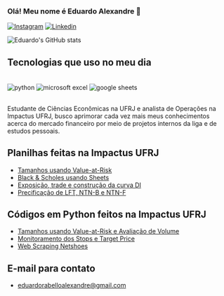 ### Olá! Meu nome é Eduardo Alexandre 👋

[![Instagram](https://img.shields.io/badge/Instagram-E4405F?style=for-the-badge&logo=instagram&logoColor=white)](https://www.instagram.com/_eduardo.alexandre_/)
[![Linkedin](https://img.shields.io/badge/LinkedIn-0077B5?style=for-the-badge&logo=linkedin&logoColor=white)](https://www.linkedin.com/in/eduardo-alexandre-92017b256/)

![Eduardo's GitHub stats](https://github-readme-stats.vercel.app/api?username=eduardo-rfa&show_icons=true&theme=dracula)

## Tecnologias que uso no meu dia

<div style="display: inline_block"><br/>
  <img align="center" alt="python" src="https://img.shields.io/badge/Python-3776AB?style=for-the-badge&logo=python&logoColor=white" />
  <img align="center" alt="microsoft excel" src="https://img.shields.io/badge/Microsoft_Excel-217346?style=for-the-badge&logo=microsoft-excel&logoColor=white" />
  <img align="center" alt="google sheets" src="https://img.shields.io/badge/Google%20Sheets-34A853?style=for-the-badge&logo=google-sheets&logoColor=white" />
</div><br/>

Estudante de Ciências Econômicas na UFRJ e analista de Operações na Impactus UFRJ, busco aprimorar cada vez mais meus conhecimentos acerca do mercado financeiro por meio de projetos internos da liga e de estudos pessoais.

## Planilhas feitas na Impactus UFRJ
- [Tamanhos usando Value-at-Risk](https://docs.google.com/spreadsheets/d/1w0PZqjivX6-cuccXaqkwMfS8R0vpggIKPcbQU8BsW1o/edit?usp=sharing)
- [Black & Scholes usando Sheets](https://docs.google.com/spreadsheets/d/1_45rV_x2REXRayS7MVQ_j_Bz29k3ouONi0oeiATOJy4/edit?usp=sharing)
- [Exposição, trade e construção da curva DI](https://docs.google.com/spreadsheets/d/1C3kOhTK0HFinVoogAO2xuLa_7nPJeP4H1UzGv__Vo-8/edit?usp=sharing)
- [Precificação de LFT, NTN-B e NTN-F](https://docs.google.com/spreadsheets/d/14sCqEKYlEKQOLUqk0u-S4_VIGPfVnOpD/edit?usp=sharing&ouid=104193380774637208810&rtpof=true&sd=true)

## Códigos em Python feitos na Impactus UFRJ
- [Tamanhos usando Value-at-Risk e Avaliação de Volume](https://github.com/eduardo-rfa/eduardo-rfa/blob/main/C%C3%B3digos%20Python/tamanho-com-var.md)
- [Monitoramento dos Stops e Target Price](https://github.com/eduardo-rfa/eduardo-rfa/blob/main/C%C3%B3digos%20Python/stops.md)
- [Web Scraping Netshoes](https://github.com/eduardo-rfa/eduardo-rfa/blob/main/C%C3%B3digos%20Python/scraping-netshoes.md)

## E-mail para contato 
- eduardorabelloalexandre@gmail.com

